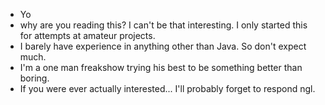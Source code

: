 - Yo
- why are you reading this? I can't be that interesting. I only started this for attempts at amateur projects.
- I barely have experience in anything other than Java. So don't expect much.
- I'm a one man freakshow trying his best to be something better than boring.
- If you were ever actually interested... I'll probably forget to respond ngl.

<!---
jammvar/jammvar is a ✨ special ✨ repository because its `README.md` (this file) appears on your GitHub profile.
You can click the Preview link to take a look at your changes.
--->
